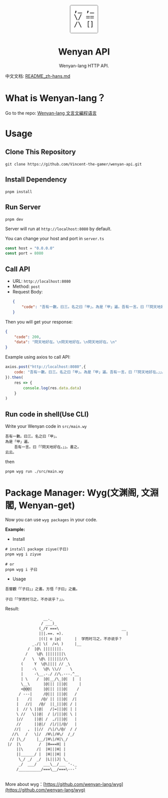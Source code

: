 <p align="center">
    <img src="./.github/wenyan.png" style="height: 90px;"/>
</p>
<h1 align="center">Wenyan API</h1>
<p align="center">Wenyan-lang HTTP API.</p>

中文文档: [README_zh-hans.md](./README_zh-hans.md)

# What is Wenyan-lang？
Go to the repo: [Wenyan-lang 文言文編程语言](https://github.com/wenyan-lang/wenyan)

# Usage

## Clone This Repository
~~~shell
git clone https://github.com/Vincent-the-gamer/wenyan-api.git
~~~

## Install Dependency
~~~shell
pnpm install
~~~

## Run Server
~~~shell
pnpm dev
~~~

Server will run at `http://localhost:8080` by default.

You can change your host and port in `server.ts`

~~~js
const host = "0.0.0.0"
const port = 8080
~~~

## Call API
* URL: `http://localhost:8080`
* Method: `post`
* Request Body: 
    ~~~json
    {
        "code": "吾有一數。曰三。名之曰「甲」。為是「甲」遍。吾有一言。曰「「問天地好在。」」。書之。云云。"
    }
    ~~~
Then you will get your response:
~~~json
{
	"code": 200,
	"data": "問天地好在。\n問天地好在。\n問天地好在。\n"
}
~~~

Example using axios to call API:
~~~js
axios.post("http://localhost:8080",{
    code: "吾有一數。曰三。名之曰「甲」。為是「甲」遍。吾有一言。曰「「問天地好在。」」。書之。云云。"
}).then(
    res => {
        console.log(res.data.data)
    }
)
~~~

## Run code in shell(Use CLI)
Write your Wenyan code in `src/main.wy`
```
吾有一數。曰三。名之曰「甲」。
為是「甲」遍。
    吾有一言。曰「「問天地好在。」」。書之。
云云。
```

then

```shell
pnpm wyg run ./src/main.wy
```

# Package Manager: Wyg(文渊阁, 文淵閣, Wenyan-get)

Now you can use `wyg packages` in your code.

**Example:**

* Install
~~~shell
# install package ziyue(子曰)
pnpm wyg i ziyue 

# or 
pnpm wyg i 子曰
~~~

* Usage
~~~
吾嘗觀「「子曰」」之書。方悟「子曰」之義。 

子曰「「学而时习之，不亦说乎？」」。 
~~~

Result:

~~~
                 __._                                    
                / ___)_                                  
               (_/Y ===\                            __  
               |||.==. =).                            |  
               |((| o |p|      |  学而时习之，不亦说乎？
            _./| \(  /=\ )     |__                     
          /  |@\ ||||||||.                              
         /    \@\ ||||||||\                           
        /   \  \@\ ||||||//\                         
       (     Y  \@\|||| // _\                         
       |    -\   \@\ \\//    \                     
       |     -\__.-./ //\.---.^__                      
       | \    /  |@|__/\_|@|  |  |                     
       \__\      |@||| |||@|     |                     
       <@@@|     |@||| |||@|    /                        
      / ---|     /@||| |||@|   /                         
     |    /|    /@/ || |||@|  /|                         
     |   //|   /@/  ||_|||@| / |                         
     |  // \ ||@|   /|=|||@| | |                        
     \ //   \||@|  / |/|||@| \ |                      
     |//     ||@| /  ,/|||@|   |                         
     //      ||@|/  /|/||/@/   |                         
    //|   ,  ||//  /\|/\/@/  / /                       
   //\   /   \|/  /H\|/H\/  /_/                      
  // |\_/     |__/|H\|/H|\_/                          
 |/  |\        /  |H===H| |                             
     ||\      /|  |H|||H| |                             
     ||______/ |  |H|||H| |                              
      \_/ _/  _/  |L|||J| \_                           
      _/  ___/   ___\__/___ '-._                        
     /__________/===\__/===\---'                       
                                                                                    
~~~

More about wyg：[https://github.com/wenyan-lang/wyg](https://github.com/wenyan-lang/wyg)